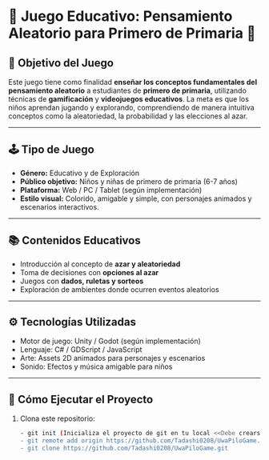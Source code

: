 # 🧠 Juego Educativo: Pensamiento Aleatorio para Primero de Primaria 🎲

## 🎯 Objetivo del Juego

Este juego tiene como finalidad **enseñar los conceptos fundamentales del pensamiento aleatorio** a estudiantes de **primero de primaria**, utilizando técnicas de **gamificación** y **videojuegos educativos**. La meta es que los niños aprendan jugando y explorando, comprendiendo de manera intuitiva conceptos como la aleatoriedad, la probabilidad y las elecciones al azar.

---

## 🕹️ Tipo de Juego

- **Género:** Educativo y de Exploración
- **Público objetivo:** Niños y niñas de primero de primaria (6-7 años)
- **Plataforma:** Web / PC / Tablet (según implementación)
- **Estilo visual:** Colorido, amigable y simple, con personajes animados y escenarios interactivos.

---

## 📚 Contenidos Educativos

- Introducción al concepto de **azar y aleatoriedad**
- Toma de decisiones con **opciones al azar**
- Juegos con **dados, ruletas y sorteos**
- Exploración de ambientes donde ocurren eventos aleatorios

---

## ⚙️ Tecnologías Utilizadas

- Motor de juego: Unity / Godot (según implementación)
- Lenguaje: C# / GDScript / JavaScript
- Arte: Assets 2D animados para personajes y escenarios
- Sonido: Efectos y música amigable para niños

---

## 🚀 Cómo Ejecutar el Proyecto

1. Clona este repositorio:
   ```bash
   - git init (Inicializa el proyecto de git en tu local <<Debe crearse unaa carpeta .git oculta>>)
   - git remote add origin https://github.com/Tadashi0208/UwaPiloGame.git
   - git clone https://github.com/Tadashi0208/UwaPiloGame.git
